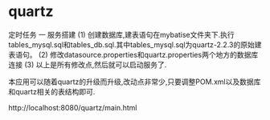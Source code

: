 # quartz
定时任务
一 服务搭建
(1) 创建数据库,建表语句在mybatise文件夹下.执行tables_mysql.sql和tables_db.sql.其中tables_mysql.sql为quartz-2.2.3的原始建表语句。
(2) 修改datasource.properties和quartz.properties两个地方的数据库连接
(3) 以上是所有修改点,然后就可以启动服务了.

本应用可以随着quartz的升级而升级,改动点非常少,只要调整POM.xml以及数据库和quartz相关的表结构即可.

http://localhost:8080/quartz/main.html